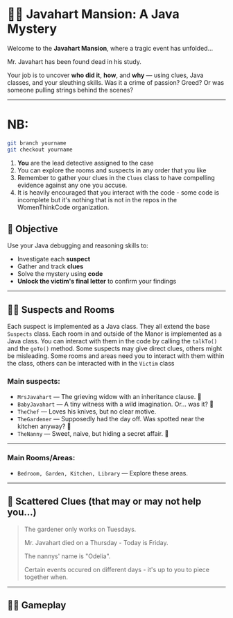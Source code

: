# 🕵️‍♀️ Javahart Mansion: A Java Mystery

Welcome to the **Javahart Mansion**, where a tragic event has unfolded...

Mr. Javahart has been found dead in his study.

Your job is to uncover **who did it**, **how**, and **why** — using clues, Java classes, and your sleuthing skills. Was it a crime of passion? Greed? Or was someone pulling strings behind the scenes?

---
# NB:
   ```bash
   git branch yourname
   git checkout yourname
   ```
1. **You** are the lead detective assigned to the case
2. You can explore the rooms and suspects in any order that you like
3. Remember to gather your clues in the `Clues` class to have compelling evidence against any one you accuse.
4. It is heavily encouraged that you interact with the code - some code is incomplete but it's nothing that is not in the repos in the WomenThinkCode organization.

## 🎯 Objective
Use your Java debugging and reasoning skills to:

- Investigate each **suspect**
- Gather and track **clues**
- Solve the mystery using **code**
- **Unlock the victim's final letter** to confirm your findings

---

## 🧍‍♂️ Suspects and Rooms

Each suspect is implemented as a Java class. They all extend the base `Suspects` class.
Each room in and outside of the Manor is implemented as a Java class.
You can interact with them in the code by calling the `talkTo()` and the `goTo()` method. Some suspects may give direct clues, others might be misleading.
Some rooms and areas need you to interact with them within the class, others can be interacted with in the `Victim` class

### Main suspects:
- `MrsJavahart` — The grieving widow with an inheritance clause. 💍
- `BabyJavahart` — A tiny witness with a wild imagination. Or... was it? 🍓
- `TheChef` — Loves his knives, but no clear motive.
- `TheGardener` — Supposedly had the day off. Was spotted near the kitchen anyway? 🌿
- `TheNanny` — Sweet, naive, but hiding a secret affair. 💋

---

### Main Rooms/Areas:
- `Bedroom, Garden, Kitchen, Library` — Explore these areas.

---

## 🧩 Scattered Clues (that may or may not help you...)

> The gardener only works on Tuesdays.
> 
> Mr. Javahart died on a Thursday - Today is Friday.
> 
> The nannys' name is "Odelia".
> 
>Certain events occured on different days - it's up to you to piece together when.
> 





---

## 🕵️‍♂️ Gameplay


